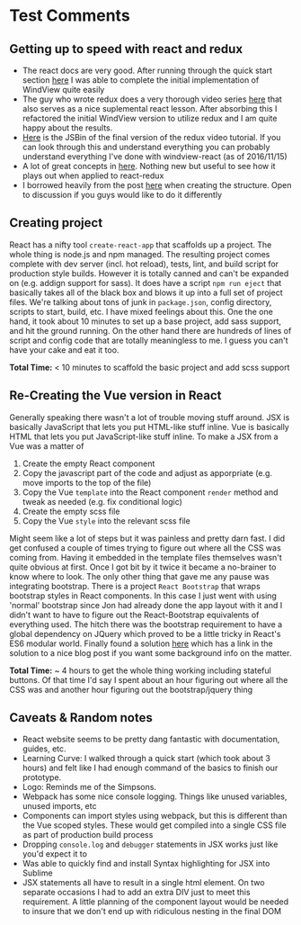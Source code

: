 Test Comments
=====

## Getting up to speed with react and redux

 - The react docs are very good. After running through the quick start section [here](https://facebook.github.io/react/docs/hello-world.html) I was able to complete the initial implementation of WindView quite easily
 - The guy who wrote redux does a very thorough video series [here](https://egghead.io/courses/getting-started-with-redux) that also serves as a nice suplemental react lesson. After absorbing this I refactored the initial WindView version to utilize redux and I am quite happy about the results.
  - [Here](https://jsbin.com/pebesisaqi/edit?js,output) is the JSBin of the final version of the redux video tutorial. If you can look through this and understand everything you can probably understand everything I've done with windview-react (as of 2016/11/15)
 - A lot of great concepts in [here](http://redux.js.org/docs/basics/UsageWithReact.html). Nothing new but useful to see how it plays out when applied to react-redux
 - I borrowed heavily from the post [here](http://jaysoo.ca/2016/02/28/organizing-redux-application/) when creating the structure. Open to discussion if you guys would like to do it differently


## Creating project

React has a nifty tool `create-react-app` that scaffolds up a project. The whole thing is node.js and npm managed. The resulting project comes complete with dev server (incl. hot reload), tests, lint, and build script for production style builds. However it is totally canned and can't be expanded on (e.g. addign support for sass). It does have a script `npm run eject` that basically takes all of the black box and blows it up into a full set of project files. We're talking about tons of junk in `package.json`, config directory, scripts to start, build, etc. I have mixed feelings about this. One the one hand, it took about 10 minutes to set up a base project, add sass support, and hit the ground running. On the other hand there are hundreds of lines of script and config code that are totally meaningless to me. I guess you can't have your cake and eat it too.

**Total Time:** < 10 minutes to scaffold the basic project and add scss support

## Re-Creating the Vue version in React

Generally speaking there wasn't a lot of trouble moving stuff around. JSX is basically JavaScript that lets you put HTML-like stuff inline. Vue is basically HTML that lets you put JavaScript-like stuff inline. To make a JSX from a Vue was a matter of
 1. Create the empty React component
 2. Copy the javascript part of the code and adjust as apporpriate (e.g. move imports to the top of the file)
 3. Copy the Vue `template` into the React component `render` method and tweak as needed (e.g. fix conditional logic)
 4. Create the empty scss file
 5. Copy the Vue `style` into the relevant scss file 

Might seem like a lot of steps but it was painless and pretty darn fast. I did get confused a couple of times trying to figure out where all the CSS was coming from. Having it embedded in the template files themselves wasn't quite obvious at first. Once I got bit by it twice it became a no-brainer to know where to look. The only other thing that gave me any pause was integrating bootstrap. There is a project `React Bootstrap` that wraps bootstrap styles in React components. In this case I just went with using 'normal' bootstrap since Jon had already done the app layout with it and I didn't want to have to figure out the React-Bootstrap equivalents of everything used. The hitch there was the bootstrap requirement to have a global dependency on JQuery which proved to be a little tricky in React's ES6 modular world. Finally found a solution [here](http://stackoverflow.com/questions/37932454/jquery-needed-for-bootstrap-in-react-project) which has a link in the solution to a nice blog post if you want some background info on the matter.

**Total Time:** ~ 4 hours to get the whole thing working including stateful buttons. Of that time I'd say I spent about an hour figuring out where all the CSS was and another hour figuring out the bootstrap/jquery thing

## Caveats & Random notes
 * React website seems to be pretty dang fantastic with documentation, guides, etc. 
 * Learning Curve: I walked through a quick start (which took about 3 hours) and felt like I had enough command of the basics to finish our prototype. 
 * Logo: Reminds me of the Simpsons. 
 * Webpack has some nice console logging. Things like unused variables, unused imports, etc
 * Components can import styles using webpack, but this is different than the Vue scoped styles. These would get compiled into a single CSS file as part of production build process
 * Dropping `console.log` and `debugger` statements in JSX works just like you'd expect it to
 * Was able to quickly find and install Syntax highlighting for JSX into Sublime
 * JSX statements all have to result in a single html element. On two separate occasions I had to add an extra DIV just to meet this requirement. A little planning of the component layout would be needed to insure that we don't end up with ridiculous nesting in the final DOM